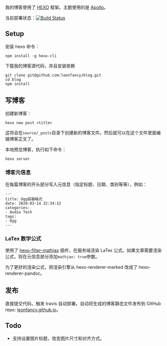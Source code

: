 我的博客使用了 [HEXO](https://hexo.io/) 框架。主题使用的是 [Apollo](https://github.com/pinggod/hexo-theme-apollo)。

当前部署状态：[![Build Status](https://travis-ci.org/leonfancy/leonfancy.github.io.svg?branch=hexo)](https://travis-ci.org/leonfancy/leonfancy.github.io)

## Setup
安装 hexo 命令：
```
npm install -g hexo-cli
```

下载我的博客源代码，并且安装依赖
```
git clone git@github.com:leonfancy/blog.git
cd blog
npm install 
```

## 写博客

创建新博客：
```
hexo new post <title>
```
这将会在`source/_posts`目录下创建新的博客文件。然后就可以在这个文件里面编辑博客正文了。

本地预览博客，执行如下命令：
```bash
hexo server 
```

### 博客元信息

在每篇博客的开头部分写入元信息（指定标题、日期、类别等等），例如：

```
---
title: Ogg容器格式
date: 2020-03-14 22:34:12
categories:
- Audio Tech
tags:
- Ogg
---
```

### LaTex 数学公式

使用了 [hexo-filter-mathjax](https://github.com/stevenjoezhang/hexo-filter-mathjax) 插件，在服务端渲染 LaTex 公式。如果文章需要渲染公式，则在元信息部分添加`mathjax: true`参数。

为了更好的渲染公式，把渲染引擎从 hexo-renderer-marked 改成了 hexo-renderer-pandoc。

## 发布

直接提交代码，触发 travis 自动部署。自动将生成的博客静态文件发布到 GitHub
 repo:  [leonfancy.github.io](https://github.com/leonfancy/leonfancy.github.io)。
 
## Todo

- 支持设置图片标题，改变图片尺寸和对齐方式。
